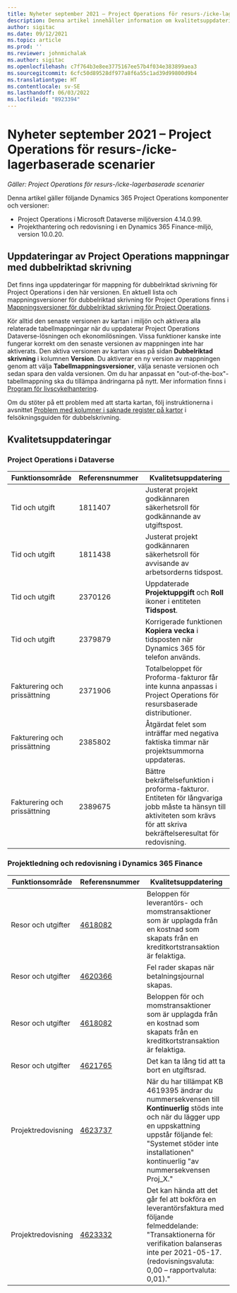 ```yaml
---
title: Nyheter september 2021 – Project Operations för resurs-/icke-lagerbaserade scenarier
description: Denna artikel innehåller information om kvalitetsuppdateringarna som är tillgängliga i september 2021-versionen av Project Operations för resurs-/icke-lagerbaserade scenarier.
author: sigitac
ms.date: 09/12/2021
ms.topic: article
ms.prod: ''
ms.reviewer: johnmichalak
ms.author: sigitac
ms.openlocfilehash: c7f764b3e8ee3775167ee57b4f034e383899aea3
ms.sourcegitcommit: 6cfc50d89528df977a8f6a55c1ad39d99800d9b4
ms.translationtype: HT
ms.contentlocale: sv-SE
ms.lasthandoff: 06/03/2022
ms.locfileid: "8923394"
---
```

# <a name="whats-new-september-2021---project-operations-for-resourcenon-stocked-based-scenarios"></a>Nyheter september 2021 – Project Operations för resurs-/icke-lagerbaserade scenarier

*Gäller: Project Operations för resurs-/icke-lagerbaserade scenarier*

Denna artikel gäller följande Dynamics 365 Project Operations komponenter och versioner:

   - Project Operations i Microsoft Dataverse miljöversion 4.14.0.99.
   - Projekthantering och redovisning i en Dynamics 365 Finance-miljö, version 10.0.20.

## <a name="project-operations-dual-write-maps-updates"></a>Uppdateringar av Project Operations mappningar med dubbelriktad skrivning

Det finns inga uppdateringar för mappning för dubbelriktad skrivning för Project Operations i den här versionen. En aktuell lista och mappningsversioner för dubbelriktad skrivning för Project Operations finns i [Mappningsversioner för dubbelriktad skrivning för Project Operations](../environment/resource-dual-write-maps.md).

Kör alltid den senaste versionen av kartan i miljön och aktivera alla relaterade tabellmappningar när du uppdaterar Project Operations Dataverse-lösningen och ekonomilösningen. Vissa funktioner kanske inte fungerar korrekt om den senaste versionen av mappningen inte har aktiverats. Den aktiva versionen av kartan visas på sidan **Dubbelriktad skrivning** i kolumnen **Version**. Du aktiverar en ny version av mappningen genom att välja **Tabellmappningsversioner**, välja senaste versionen och sedan spara den valda versionen. Om du har anpassat en "out-of-the-box"-tabellmappning ska du tillämpa ändringarna på nytt. Mer information finns i [Program för livscykelhantering](/dynamics365/fin-ops-core/dev-itpro/data-entities/dual-write/app-lifecycle-management).

Om du stöter på ett problem med att starta kartan, följ instruktionerna i avsnittet [Problem med kolumner i saknade register på kartor](/dynamics365/fin-ops-core/dev-itpro/data-entities/dual-write/dual-write-troubleshooting-finops-upgrades#missing-table-columns-issue-on-maps) i felsökningsguiden för dubbelskrivning.

## <a name="quality-updates"></a>Kvalitetsuppdateringar

### <a name="project-operations-on-dataverse"></a>Project Operations i Dataverse

| **Funktionsområde** | **Referensnummer** | **Kvalitetsuppdatering** |
| --- | --- | --- |
| Tid och utgift | 1811407 | Justerat projekt godkännaren säkerhetsroll för godkännande av utgiftspost. |
| Tid och utgift | 1811438 | Justerat projekt godkännaren säkerhetsroll för avvisande av arbetsorderns tidspost. |
| Tid och utgift | 2370126 | Uppdaterade **Projektuppgift** och **Roll** ikoner i entiteten **Tidspost**. |
| Tid och utgift | 2379879 | Korrigerade funktionen **Kopiera vecka** i tidsposten när Dynamics 365 för telefon används. |
| Fakturering och prissättning | 2371906 | Totalbeloppet för Proforma-fakturor får inte kunna anpassas i Project Operations för resursbaserade distributioner. |
| Fakturering och prissättning | 2385802 | Åtgärdat felet som inträffar med negativa faktiska timmar när projektsummorna uppdateras. |
| Fakturering och prissättning | 2389675 | Bättre bekräftelsefunktion i proforma-fakturor. Entiteten för långvariga jobb måste ta hänsyn till aktiviteten som krävs för att skriva bekräftelseresultat för redovisning. |

### <a name="project-management-and-accounting-in-dynamics-365-finance"></a>Projektledning och redovisning i Dynamics 365 Finance

| Funktionsområde | Referensnummer | Kvalitetsuppdatering |
| --- | --- | --- |
| Resor och utgifter | [4618082](https://fix.lcs.dynamics.com/Issue/Details?kb=4618082&amp;bugId=583101&amp;dbType=3&amp;qc=9c85ac8ca1e5e9cd07fac9e9aa2cb0914724e28b86ad3339dacf7741f554c605) | Beloppen för leverantörs- och momstransaktioner som är upplagda från en kostnad som skapats från en kreditkortstransaktion är felaktiga. |
| Resor och utgifter | [4620366](https://fix.lcs.dynamics.com/Issue/Details?kb=4620366&amp;bugId=579485&amp;dbType=3&amp;qc=e864789bd95505ea624c537d585bf113c2de60b97c88439d44693dbd85aa8e92) | Fel rader skapas när betalningsjournal skapas. |
| Resor och utgifter | [4618082](https://fix.lcs.dynamics.com/Issue/Details?kb=4618082&amp;bugId=583101&amp;dbType=3&amp;qc=9c85ac8ca1e5e9cd07fac9e9aa2cb0914724e28b86ad3339dacf7741f554c605) | Beloppen för och momstransaktioner som är upplagda från en kostnad som skapats från en kreditkortstransaktion är felaktiga. |
| Resor och utgifter | [4621765](https://fix.lcs.dynamics.com/Issue/Details?kb=4621765&amp;bugId=587306&amp;dbType=3&amp;qc=6fbfad0123d4e95eaf8d5a5a2f6c354577c991b7905c852ab02d1f94e728a876) | Det kan ta lång tid att ta bort en utgiftsrad. |
| Projektredovisning | [4623737](https://fix.lcs.dynamics.com/Issue/Details?kb=4623737&amp;bugId=598109&amp;dbType=3&amp;qc=4101fc5865201e21815299f2ff11ae46d5d5370510868df86c25ee09a8ca1a0c) | När du har tillämpat KB 4619395 ändrar du nummersekvensen till **Kontinuerlig** stöds inte och när du lägger upp en uppskattning uppstår följande fel: "Systemet stöder inte installationen" kontinuerlig "av nummersekvensen Proj_X." |
| Projektredovisning | [4623332](https://fix.lcs.dynamics.com/Issue/Details?kb=4623332&amp;bugId=586034&amp;dbType=3&amp;qc=2f64bb1977c4a9c9dd2ce9de7e72230b86eca14b6295c5bbfb614ea97ad81caf) | Det kan hända att det går fel att bokföra en leverantörsfaktura med följande felmeddelande: "Transaktionerna för verifikation balanseras inte per 2021-05-17. (redovisningsvaluta: 0,00 – rapportvaluta: 0,01)." |
